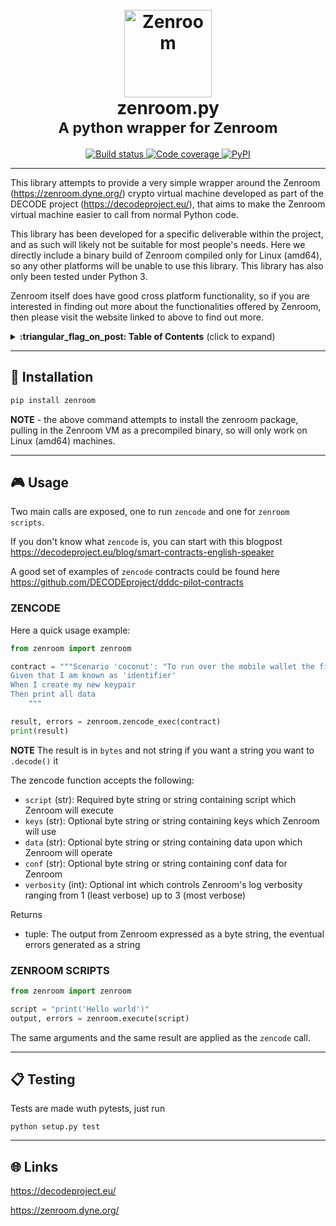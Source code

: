 <h1 align="center">
  <br>
        <a href="https://zenroom.dyne.org/">
                <img src="https://cdn.jsdelivr.net/gh/DECODEproject/zenroom@master/docs/logo/zenroom.svg" height="140" alt="Zenroom">
        </a>
  <br>
  zenroom.py
  <br>
  <sub>A python wrapper for Zenroom</sub>
</h1>
<p align="center">
  <a href="https://travis-ci.com/DECODEproject/zenroom-py">
    <img src="https://travis-ci.com/DECODEproject/zenroom-py.svg?branch=master" alt="Build status"/>
  </a>
  <a href="https://codecov.io/gh/DECODEproject/zenroom-py">
    <img src="https://codecov.io/gh/DECODEproject/zenroom-py/branch/master/graph/badge.svg" alt="Code coverage"/>
  </a>
  <a href="https://pypi.org/project/zenroom/">
    <img alt="PyPI" src="https://img.shields.io/pypi/v/zenroom.svg" alt="Latest release">
  </a>
</p>

<hr/>


This library attempts to provide a very simple wrapper around the Zenroom
(https://zenroom.dyne.org/) crypto virtual machine developed as part of the
DECODE project (https://decodeproject.eu/), that aims to make the Zenroom
virtual machine easier to call from normal Python code.

This library has been developed for a specific deliverable within the project,
and as such will likely not be suitable for most people's needs. Here we
directly include a binary build of Zenroom compiled only for Linux (amd64), so
any other platforms will be unable to use this library. This library has also
only been tested under Python 3.

Zenroom itself does have good cross platform functionality, so if you are
interested in finding out more about the functionalities offered by Zenroom,
then please visit the website linked to above to find out more.


<details>
 <summary><strong>:triangular_flag_on_post: Table of Contents</strong> (click to expand)</summary>

* [Installation](#floppy_disk-installation)
* [Usage](#video_game-usage)
* [Testing](#clipboard-testing)
* [Links](#globe_with_meridians-links)
</details>


***
## :floppy_disk: Installation

```bash
pip install zenroom
```

**NOTE** - the above command attempts to install the zenroom package, pulling in
the Zenroom VM as a precompiled binary, so will only work on Linux (amd64)
machines.


***
## :video_game: Usage

Two main calls are exposed, one to run `zencode` and one for `zenroom scripts`.

If you don't know what `zencode` is, you can start with this blogpost
https://decodeproject.eu/blog/smart-contracts-english-speaker

A good set of examples of `zencode` contracts could be found here
https://github.com/DECODEproject/dddc-pilot-contracts 

### ZENCODE

Here a quick usage example:

```python
from zenroom import zenroom

contract = """Scenario 'coconut': "To run over the mobile wallet the first time and store the output as keypair.keys"
Given that I am known as 'identifier'
When I create my new keypair
Then print all data
    """

result, errors = zenroom.zencode_exec(contract)
print(result)
```

**NOTE** The result is in `bytes` and not string if you want a string you want to `.decode()` it

The zencode function accepts the following:

 * `script` (str): Required byte string or string containing script which Zenroom will execute
 * `keys` (str): Optional byte string or string containing keys which Zenroom will use
 * `data` (str): Optional byte string or string containing data upon which Zenroom will operate
 * `conf` (str): Optional byte string or string containing conf data for Zenroom
 * `verbosity` (int): Optional int which controls Zenroom's log verbosity ranging from 1 (least verbose) up to 3 (most verbose)

Returns

 * tuple: The output from Zenroom expressed as a byte string, the eventual errors generated as a string

### ZENROOM SCRIPTS

```python
from zenroom import zenroom

script = "print('Hello world')"
output, errors = zenroom.execute(script)
```

The same arguments and the same result are applied as the `zencode` call.

***
## :clipboard: Testing

Tests are made wuth pytests, just run 

`python setup.py test`

***
## :globe_with_meridians: Links

https://decodeproject.eu/

https://zenroom.dyne.org/
